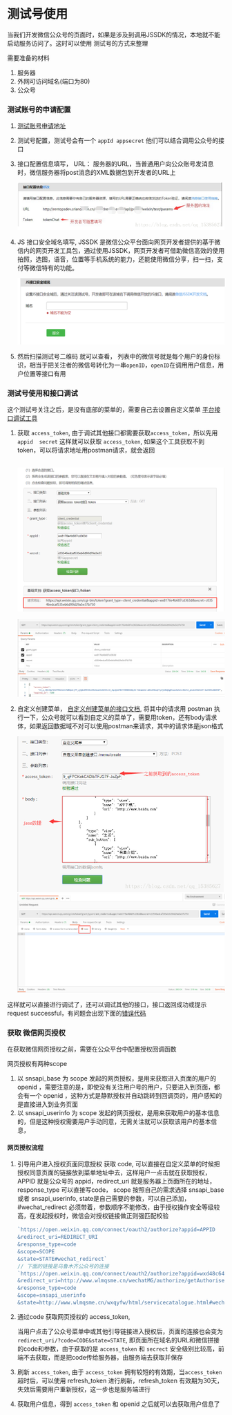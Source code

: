 # 测试号使用

当我们开发微信公众号的页面时，如果是涉及到调用JSSDK的情况，本地就不能启动服务访问了。这时可以使用 测试号的方式来整理

需要准备的材料

1. 服务器
2. 外网可访问域名(端口为80)
3. 公众号



### 测试账号的申请配置

1. [测试账号申请地址](https://mp.weixin.qq.com/debug/cgi-bin/sandbox?t=sandbox/login)

2. 测试号配置，测试号会有一个 `appId appsecret` 他们可以结合调用公众号的接口

3. 接口配置信息填写， URL： 服务器的URL，当普通用户向公众账号发消息时，微信服务器将post消息的XML数据包到开发者的URL上

   ​	<img src="./imgs/03.jpg" alt="配置信息" style="zoom:67%;" />

4. JS 接口安全域名填写,  JSSDK 是微信公众平台面向网页开发者提供的基于微信内的网页开发工具包，通过使用JSSDK，网页开发者可借助微信高效的使用拍照，选图，语音，位置等手机系统的能力，还能使用微信分享，扫一扫，支付等微信特有的功能。

   ​	<img src="./imgs/04.png" alt="配置信息" style="zoom:67%;" />

5. 然后扫描测试号二维码 就可以查看，  列表中的微信号就是每个用户的身份标识，相当于把关注者的微信号转化为一串`openID`，`openID`在调用用户信息，用户位置等接口有用



### 测试号使用和接口调试

这个测试号关注之后，是没有底部的菜单的，需要自己去设置自定义菜单   [平台接口调试工具](https://mp.weixin.qq.com/debug/)

1. 获取 `access_token`, 由于调试其他接口都需要获取`access_token`，所以先用 `appid  secret` 这样就可以获取 `access_token`, 如果这个工具获取不到token，可以将请求地址用postman请求，就会返回

   ​	<img src="./imgs/05.png" alt="获取token" style="zoom: 50%;" />

   <img src="./imgs/06.png" alt="postman获取token" style="zoom:67%;" />

2. 自定义创建菜单， [自定义创建菜单的接口文档](https://mp.weixin.qq.com/wiki?t=resource/res_main&id=mp1421141013),  将其中的请求用 postman 执行一下，公众号就可以看到自定义的菜单了，需要用token，还有body请求体，如果返回数据域不对可以使用postman来请求，其中的请求体是json格式

   <img src="./imgs/07.jpg" alt="自定义菜单" style="zoom:67%;" />

   <img src="./imgs/08.png" alt="postman" style="zoom:67%;" />

这样就可以直接进行调试了，还可以调试其他的接口，接口返回成功或提示request successful，有问题会出现下面的[错误代码](https://developers.weixin.qq.com/doc/offiaccount/Getting_Started/Global_Return_Code.html)



### 获取 微信网页授权

在获取微信网页授权之前，需要在公众平台中配置授权回调函数

网页授权有两种scope

1. 以 snsapi_base 为 scope 发起的网页授权，是用来获取进入页面的用户的openid ，需要注意的是，即使没有关注用户号的用户，只要进入到页面，都会有一个 openid ，这种方式是静默授权并自动跳转到回调页的，用户感知的是直接进入到业务页面
2. 以 snsapi_userinfo 为 scope 发起的网页授权，是用来获取用户的基本信息的，但是这种授权需要用户手动同意，无需关注就可以获取该用户的基本信息，

#### 网页授权流程

1. 引导用户进入授权页面同意授权 获取 code,  可以直接在自定义菜单的时候把授权同意页面的链接放到菜单地址中去，这样用户一点击就在获取授权，APPID 就是公众号的 appid，redirect_uri 就是服务器上页面所在的地址，response_type 可以直接写code， scope 按照自己的需求选择 snsapi_base 或者 snsapi_userinfo,   state是自己需要的参数，可以自己添加， #wechat_redirect 必须带着，参数顺序不能修改，由于授权操作安全等级较高，在发起授权时，微信会对授权链接做正则强匹配校验

   ```js
   `https://open.weixin.qq.com/connect/oauth2/authorize?appid=APPID
   &redirect_uri=REDIRECT_URI
   &response_type=code
   &scope=SCOPE
   &state=STATE#wechat_redirect`
   // 下面的链接是乌鲁木齐公众号的连接
   `https://open.weixin.qq.com/connect/oauth2/authorize?appid=wxd48c6472a67a0cc1
   &redirect_uri=http://www.wlmqsme.cn/wechatMG/authorize/getAuthorisedUserInfo.do
   &response_type=code
   &scope=snsapi_userinfo
   &state=http://www.wlmqsme.cn/wxqyfw/html/servicecatalogue.html#wechat_redirect`
   ```

2. 通过code 获取网页授权的 access_token, 

    当用户点击了公众号菜单中或其他引导链接进入授权后，页面的连接也会变为 `redirect_uri/?code=CODE&state=STATE`, 即页面所在域名的URL和微信拼接的code和参数，由于获取的是 `access_token` 和 `secrect` 安全级别比较高，前端不去获取，而是把code传给服务器，由服务端去获取并保存

3. 刷新 `access_token`,  由于 `access_token` 拥有较短的有效期，当`access_token`超时后，可以使用 refresh_token 进行刷新，refresh_token 有效期为30天，失效后需要用户重新授权，这一步也是服务端进行

4. 获取用户信息，得到 `access_token` 和 openid 之后就可以去获取用户信息了